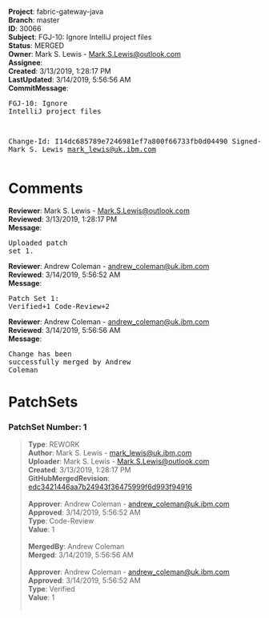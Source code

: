 <strong>Project</strong>: fabric-gateway-java<br><strong>Branch</strong>: master<br><strong>ID</strong>: 30066<br><strong>Subject</strong>: FGJ-10: Ignore IntelliJ project files<br><strong>Status</strong>: MERGED<br><strong>Owner</strong>: Mark S. Lewis - Mark.S.Lewis@outlook.com<br><strong>Assignee</strong>:<br><strong>Created</strong>: 3/13/2019, 1:28:17 PM<br><strong>LastUpdated</strong>: 3/14/2019, 5:56:56 AM<br><strong>CommitMessage</strong>:<br><pre>FGJ-10: Ignore IntelliJ project files

Change-Id: I14dc685789e7246981ef7a800f66733fb0d04490
Signed-off-by: Mark S. Lewis <mark_lewis@uk.ibm.com>
</pre><h1>Comments</h1><strong>Reviewer</strong>: Mark S. Lewis - Mark.S.Lewis@outlook.com<br><strong>Reviewed</strong>: 3/13/2019, 1:28:17 PM<br><strong>Message</strong>: <pre>Uploaded patch set 1.</pre><strong>Reviewer</strong>: Andrew Coleman - andrew_coleman@uk.ibm.com<br><strong>Reviewed</strong>: 3/14/2019, 5:56:52 AM<br><strong>Message</strong>: <pre>Patch Set 1: Verified+1 Code-Review+2</pre><strong>Reviewer</strong>: Andrew Coleman - andrew_coleman@uk.ibm.com<br><strong>Reviewed</strong>: 3/14/2019, 5:56:56 AM<br><strong>Message</strong>: <pre>Change has been successfully merged by Andrew Coleman</pre><h1>PatchSets</h1><h3>PatchSet Number: 1</h3><blockquote><strong>Type</strong>: REWORK<br><strong>Author</strong>: Mark S. Lewis - mark_lewis@uk.ibm.com<br><strong>Uploader</strong>: Mark S. Lewis - Mark.S.Lewis@outlook.com<br><strong>Created</strong>: 3/13/2019, 1:28:17 PM<br><strong>GitHubMergedRevision</strong>: [edc3421446aa7b24943f36475999f6d993f94916](https://github.com/hyperledger/fabric-gateway-java/commit/edc3421446aa7b24943f36475999f6d993f94916)<br><br><strong>Approver</strong>: Andrew Coleman - andrew_coleman@uk.ibm.com<br><strong>Approved</strong>: 3/14/2019, 5:56:52 AM<br><strong>Type</strong>: Code-Review<br><strong>Value</strong>: 1<br><br><strong>MergedBy</strong>: Andrew Coleman<br><strong>Merged</strong>: 3/14/2019, 5:56:56 AM<br><br><strong>Approver</strong>: Andrew Coleman - andrew_coleman@uk.ibm.com<br><strong>Approved</strong>: 3/14/2019, 5:56:52 AM<br><strong>Type</strong>: Verified<br><strong>Value</strong>: 1<br><br></blockquote>